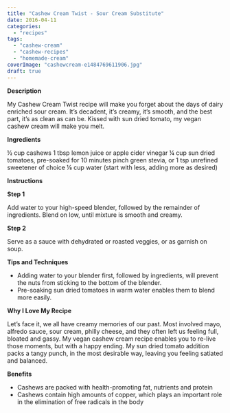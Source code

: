 ```yaml
---
title: "Cashew Cream Twist - Sour Cream Substitute"
date: 2016-04-11
categories: 
  - "recipes"
tags: 
  - "cashew-cream"
  - "cashew-recipes"
  - "homemade-cream"
coverImage: "cashewcream-e1484769611906.jpg"
draft: true
---
```


**Description**

My Cashew Cream Twist recipe will make you forget about the days of dairy enriched sour cream. It’s decadent, it’s creamy, it’s smooth, and the best part, it’s as clean as can be. Kissed with sun dried tomato, my vegan cashew cream will make you melt.

**Ingredients**

½ cup cashews 1 tbsp lemon juice or apple cider vinegar ¼ cup sun dried tomatoes, pre-soaked for 10 minutes pinch green stevia, or 1 tsp unrefined sweetener of choice ⅛ cup water (start with less, adding more as desired)

**Instructions**

**Step 1**

[](https://web.archive.org/web/20160822041821/https://www.livingrhea.com/wp-content/gallery/cashew-cream-twist/cashew_cream_twist_s1.jpg)

Add water to your high-speed blender, followed by the remainder of ingredients. Blend on low, until mixture is smooth and creamy.

**Step 2**

Serve as a sauce with dehydrated or roasted veggies, or as garnish on soup.

**Tips and Techniques**

- Adding water to your blender first, followed by ingredients, will prevent the nuts from sticking to the bottom of the blender.
- Pre-soaking sun dried tomatoes in warm water enables them to blend more easily.

**Why I Love My Recipe**

Let’s face it, we all have creamy memories of our past. Most involved mayo, alfredo sauce, sour cream, philly cheese, and they often left us feeling full, bloated and gassy. My vegan cashew cream recipe enables you to re-live those moments, but with a happy ending. My sun dried tomato addition packs a tangy punch, in the most desirable way, leaving you feeling satiated and balanced.

**Benefits**

- Cashews are packed with health-promoting fat, nutrients and protein
- Cashews contain high amounts of copper, which plays an important role in the elimination of free radicals in the body

